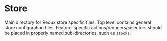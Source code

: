 # Store

Main directory for Redux store specific files. Top level contains general store
configuration files. Feature-specific actions/reducers/selectors should be
placed in properly named sub-directories, such as `stocks`.
